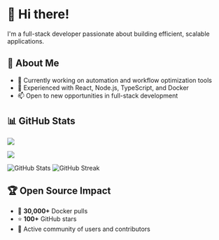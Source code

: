 # 👋 Hi there!

I'm a full-stack developer passionate about building efficient, scalable applications.

## 🚀 About Me
- 🔭 Currently working on automation and workflow optimization tools
- 🌱 Experienced with React, Node.js, TypeScript, and Docker
- 📫 Open to new opportunities in full-stack development

## 📊 GitHub Stats
![](https://github-readme-stats.vercel.app/api/top-langs/?username=jamcalli&layout=compact&theme=dark)

![](https://github-readme-stats.vercel.app/api?username=jamcalli&show_icons=true&theme=dark&include_all_commits=true)

![GitHub Stats](https://github-readme-stats.vercel.app/api?username=YOUR_USERNAME&show_icons=true&theme=dark)
![GitHub Streak](https://github-readme-streak-stats.herokuapp.com/?user=YOUR_USERNAME&theme=dark)

## 🏆 Open Source Impact
- 🐳 **30,000+** Docker pulls
- ⭐ **100+** GitHub stars  
- 👥 Active community of users and contributors
